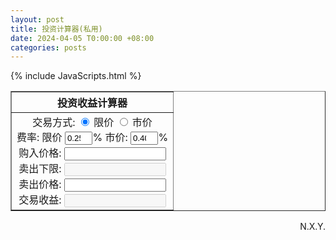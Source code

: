 ```yaml
---
layout: post
title: 投资计算器(私用)
date: 2024-04-05 T0:00:00 +08:00
categories: posts
---
```


{% include JavaScripts.html %}

<script>
    function investmentCalculatorA(){
        setInterval(
            function() {
                var tradeMethod;
                for(var i = 0; i < document.getElementsByName("ICAtradeMethod").length; i++){
                    if(document.getElementsByName("ICAtradeMethod")[i].checked){
                        tradeMethod = document.getElementsByName("ICAtradeMethod")[i].value;
                    }
                }
                tradeMethod = (tradeMethod == "make"? 1 : 0);
                var makeRate = document.getElementById("ICAmakeRate").value / 100.0;
                var takeRate = document.getElementById("ICAtakeRate").value / 100.0;
                var buyPrice = document.getElementById("ICAbuyPrice").value;

                var rate = (tradeMethod == 1? makeRate : takeRate);
                var sellLimit = (rate + 1) / (1 - rate) * buyPrice;
                document.getElementById("ICAsellLimit").value = sellLimit.toFixed(2);

                var sellPrice = document.getElementById("ICAsellPrice").value;
                var profitRate = (sellPrice - (sellPrice * rate) - (buyPrice * rate) - buyPrice) / buyPrice * 100.00;
                document.getElementById("ICAprofitRate").value = profitRate.toFixed(2) + "%";

        }, 100);
    }
    investmentCalculatorA();
</script>

<table border="1" align="center" cellpadding="0">
    <thead>
        <tr>
            <th>投资收益计算器</th>
        </tr>
    </thead>
    <tbody>
    <tr align="center">
        <td>
            交易方式:
            <input type="radio" id="ICAmakeRadio" name="ICAtradeMethod" value="make" checked />
            <label for="makeRadio">限价</label>
            <input type="radio" id="ICAtakeRadio" name="ICAtradeMethod" value="take" />
            <label for="takeRadio">市价</label>
            <br>
            费率: 限价
            <input id="ICAmakeRate" type="number" value="0.25" style="width: 6ch">% 
            市价: 
            <input id="ICAtakeRate" type="number" value="0.40" style="width: 6ch">%
            <br>
            购入价格:
            <input id="ICAbuyPrice" type="number" value="" style="width: 22ch">
            <br>
            卖出下限:
            <input id="ICAsellLimit" type="number" disabled="yes" value="" style="width: 22ch">
            <br>
            卖出价格:
            <input id="ICAsellPrice" type="number" value="" style="width: 22ch">
            <br>
            交易收益:
            <input id="ICAprofitRate" type="number" disabled="yes" value="" style="width: 22ch">
        </td>
    </tr>
    </tbody>
</table>


<p align="right">N.X.Y.</p>  
